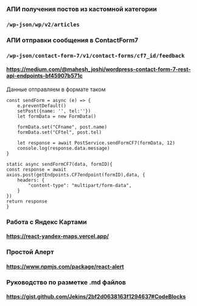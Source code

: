 ### АПИ получения постов из кастомной категории
### `/wp-json/wp/v2/articles`

### АПИ отправки сообщения в ContactForm7

### `/wp-json/contact-form-7/v1/contact-forms/cf7_id/feedback` 
#### https://medium.com/@mahesh_joshi/wordpress-contact-form-7-rest-api-endpoints-bf45907b571c

Данные отправляем в формате таком
    
    const sendForm = async (e) => {
        e.preventDefault()
        setPost({name: '', tel:''})
        let formData = new FormData()

        formData.set("CFname", post.name)
        formData.set("CFtel", post.tel)

        let response = await PostService.sendFormCF7(formData, 12)
        console.log(response.data.message)
    }

    static async sendFormCF7(data, formID){
    const response = await axios.post(getEndpoints.CF7endpoint(formID),data, {
        headers: {
            "content-type": "multipart/form-data",
        }
    })
    return response
    }



### Работа с Яндекс Картами
#### https://react-yandex-maps.vercel.app/


### Простой Алерт
#### https://www.npmjs.com/package/react-alert


### Руководство по разметке .md файлов
#### https://gist.github.com/Jekins/2bf2d0638163f1294637#CodeBlocks

